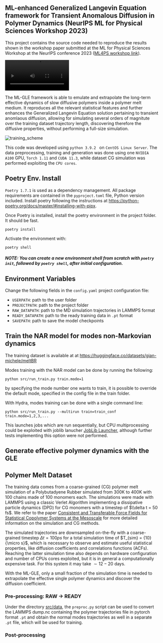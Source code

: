 ## ML-enhanced Generalized Langevin Equation framework for Transient Anomalous Diffusion in Polymer Dynamics (NeurIPS ML for Physical Sciences Workshop 2023)

This project contains the source code needed to reproduce the results shown in the workshop paper submitted at the ML for Physical Sciences Workshop at the NeurIPS conference 2023 ([ML4PS workshop link](https://ml4physicalsciences.github.io/2023/)). 

                                                 
<video width="210" height="100" src="https://github.com/Gian-Michele-Cherchi/ml-gle/assets/43932730/891a4a6c-4adb-4166-9ee4-b234274d3b25"></video>


The ML-GLE framework is able to emulate and extrapolate the long-term effective dynamics of slow diffusive polymers inside a polymer melt medium. It reproduces all the relevant statistical features and further enhances the Generalized Langevin Equation solution pertaining to transient anomlaous diffusion, allowing for simulating several orders of magnitute over the training dataset trajectory length, discovering therefore the diffusive properties, without performing a full-size simulation. 

![training_scheme](https://github.com/Gian-Michele-Cherchi/ml-gle/assets/43932730/256f5633-63a1-4c9b-8e2d-097f5b797982)

This code was developed using ```python 3.9.2 ``` on ```CentOS Linux Server```. The data preprocessing, training and generation was done using one ```NVIDIA A100``` GPU,  ```Torch 1.11``` and  ```CUDA 11.3```, while dataset CG simulation was performed exploiting the ```CPU cores```. 

## Poetry Env. Install
```Poetry 1.7.1``` is used as a dependency management. All package requirements are contained in the ```pyproject.toml``` file, Python version included. 
Install poetry following the instructions at https://python-poetry.org/docs/master/#installing-with-pipx.

Once Poetry is installed, install the poetry environment in the project folder. It should be fast. 
```
poetry install
```
Activate the environment with:
```
poetry shell
```
##### NOTE: You can create a new environment shell from scratch with  ```poetry init```, followed by ```poetry shell```, after initial configuration. 
## Environment Variables

Change the following fields in the ```config.yaml``` project configuration file:
- ```USERPATH```: path to the user folder
- ```PROJECTPATH```: path to the project folder
- ```RAW_DATAPATH```: path to the MD simulation trajectories in LAMMPS format
- ```READY_DATAPATH```: path to the ready training data in ```.pt``` format
- ```SAVEPATH```: path to save the model checkpoints

## Train the NAR model for modes non-Markovian dynamics

The training dataset is available at at https://huggingface.co/datasets/gian-michele/meltBR

Modes training with the NAR model can be done by running the following:

```
python src/run_train.py train.mode=1
```
by specifying the mode number one wants to train, it is possible to override the default mode, specified in the config file in the train folder. 

With Hydra, modes training can be done with a single command line: 
```
python src/run_train.py --multirun train=train_conf train.mode=1,2,3,...
```
This launches jobs which are run sequentially, but CPU multiprocessing could be exploited with joblib lanucher [JobLib Launcher](https://hydra.cc/docs/plugins/joblib_launcher/), although further tests implementing this option were not performed. 

## Generate effective polymer dynamics with the GLE

## Polymer Melt Dataset
The training data comes from a coarse-grained (CG) polymer melt simulation of a Polybutadyene Rubber simulated from 300K to 400K with 100 chains made of 100 monomers each. The simulations were made with LAMMPS using a classic Verlet Algorithm implementing a dissipative particle dynamics (DPD) for CG monomers with a timestep of $\\delta t = 50 fs$. We refer to the paper [Consistent and Transferable Force Fields for Statistical Copolymer Systems at the Mesoscale](https://pubs.acs.org/doi/10.1021/acs.jctc.2c00945) for more detailed information on the simulation and CG methods. 

The simulated trajectories are downsampled on-the-fly with a coarse-grained timestep $\Delta t = {100}{ps}$ for a total simulation time of $T_{sim} = {10}{\micro s}$, which is necessary to observe and estimate useful statistical properties, like diffusion coefficients and correlations functions (ACFs). Reaching the latter simulation time also depends on hardware configuration and number of CPUs cores exploited, but it is in general a computationally expensive task. For this system it may take $\sim 12-20$ days.  

With the ML-GLE, only a small fraction of the simulation time is needed to extrapolate the effective single polymer dynamics and discover the diffusion coefficient. 

### Pre-processing: RAW -> READY
Under the directory [src/data](src/data), the ```preproc.py``` script can be used to convert the LAMMPS dump.nc containing the polymer trajectories file in pytorch format ```.pt``` and obtain the normal modes trajectories as well in a separate ```.pt``` file, which will be used for training. 
### Post-processing







